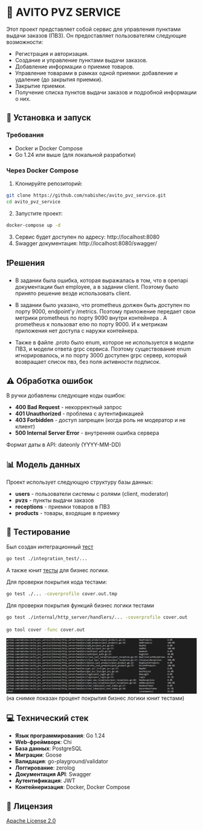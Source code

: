 # 🛒 AVITO PVZ SERVICE

Этот проект представляет собой сервис для управления пунктами выдачи заказов (ПВЗ). Он предоставляет пользователям следующие возможности:

- Регистрация и авторизация.
- Создание и управление пунктами выдачи заказов.
- Добавление информации о приемке товаров.
- Управление товарами в рамках одной приемки: добавление и удаление (до закрытия приемки).
- Закрытие приемки.
- Получение списка пунктов выдачи заказов и подробной информации о них.

## 🚀 Установка и запуск

### Требования

- Docker и Docker Compose
- Go 1.24 или выше (для локальной разработки)

### Через Docker Compose

1. Клонируйте репозиторий:
```bash
git clone https://github.com/nabishec/avito_pvz_service.git
cd avito_pvz_service
```

2. Запустите проект:
```bash
docker-compose up -d
```

3. Сервис будет доступен по адресу: http://localhost:8080
4. Swagger документация: http://localhost:8080/swagger/

## ❗Решения
* В задании была ошибка, которая выражалась в том, что в openapi документации был employee, а в  задании client. Поэтому было принято решение везде использовать client.

* В задании было указано, что prometheus должен быть доступен по порту 9000, endpoint'у /metrics. Поэтому приложение передает свои метрики prometheus по порту 9090 внутри контейнера . А prometheus  к пользоват елю по порту 9000. И к метрикам приложения нет доступа с наружи контейнера.

* Также в файле .proto было enum, которое не используется в модели ПВЗ, и модели ответа grpc сервиса. Поэтому существование enum игнорировалось, и  по порту 3000 доступен grpc сервер, который возвращает список пвз, без поля активности подписок. 


## ⚠️ Обработка ошибок

В ручки добавлены следующие коды ошибок:
- **400 Bad Request** - некорректный запрос
- **401 Unauthorized** - проблема с аутентификацией
- **403 Forbidden** - доступ запрещен (когда роль не модератор и не клиент)
- **500 Internal Server Error** - внутренняя ошибка сервера

Формат даты в API: dateonly (YYYY-MM-DD)

## 📊 Модель данных

Проект использует следующую структуру базы данных:

- **users** - пользователи системы с ролями (client, moderator)
- **pvzs** - пункты выдачи заказов
- **receptions** - приемки товаров в ПВЗ
- **products** - товары, входящие в приемку

## 🧪 Тестирование

Был создан интеграционный [тест](integration_test/api_test.go)
```bash
go test ./integration_test/... 
```
А также юнит [тесты](internal/http_server/handlers) для бизнес логики.

Для проверки покрытия кода тестами:

```bash
go test ./... -coverprofile cover.out.tmp   
```

Для проверки покрытия функций бизнес логики тестами
```bash
go test ./internal/http_server/handlers/... -coverprofile cover.out 

go tool cover -func cover.out
```

![Покрытие бизнес логики юнит тестами](image.png)
(на снимке показан процент покрытия бизнес логики юнит тестами)

## 💻 Технический стек

- **Язык программирования**: Go 1.24
- **Web-фреймворк**: Chi
- **База данных**: PostgreSQL
- **Миграции**: Goose
- **Валидация**: go-playground/validator
- **Логгирование**: zerolog
- **Документация API**: Swagger
- **Аутентификация**: JWT
- **Контейнеризация**: Docker, Docker Compose

## 📄 Лицензия

[Apache License 2.0](LICENSE)
